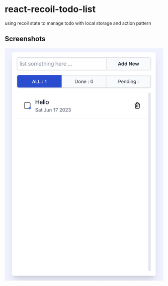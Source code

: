 # react-recoil-todo-list

using recoil state to manage todo with local storage and action pattern

## Screenshots

![App Screenshot](https://github.com/danusorn23456/react-recoil-todo-list/blob/main/src/assets/preview.png?raw=true)
